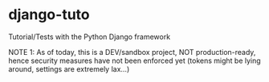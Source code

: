 # django-tuto
Tutorial/Tests with the Python Django framework 

NOTE 1: As of today, this is a DEV/sandbox project, NOT production-ready, hence security measures have not been enforced yet (tokens might be lying around, settings are extremely lax...)


